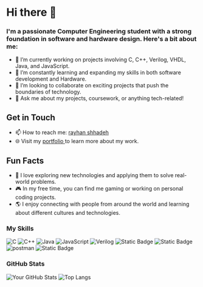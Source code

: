 # Hi there 👋


### I'm a passionate Computer Engineering student with a strong foundation in software and hardware design. Here's a bit about me:

 - 🔭 I’m currently working on projects involving C, C++, Verilog, VHDL, Java, and JavaScript.
 - 🌱 I’m constantly learning and expanding my skills in both software development and Hardware.
 - 👯 I’m looking to collaborate on exciting projects that push the boundaries of technology.
 - 💬 Ask me about my projects, coursework, or anything tech-related!

## Get in Touch
- 📫 How to reach me: [rayhan shhadeh](mailto:rayhanshhadeh@gmail.com)
- 🌐 Visit my [ portfolio ](https://rayhan-shhadeh.github.io/rayhanshhadeh.github.io/) to learn more about my work.

## Fun Facts
- 🚀 I love exploring new technologies and applying them to solve real-world problems.
- 🎮 In my free time, you can find me gaming or working on personal coding projects.
- 🌎 I enjoy connecting with people from around the world and learning about different cultures and technologies.

### My Skills

![C](https://img.shields.io/badge/C-00599C?style=flat-square&logo=c&logoColor=white)
![C++](https://img.shields.io/badge/C++-00599C?style=flat-square&logo=c%2B%2B&logoColor=white)
![Java](https://img.shields.io/badge/Java-007396?style=flat-square&logo=java&logoColor=white)
![JavaScript](https://img.shields.io/badge/JavaScript-F7DF1E?style=flat-square&logo=javascript&logoColor=black)
![Verilog](https://img.shields.io/badge/Verilog-555555?style=flat-square&logoColor=white)
![Static Badge](https://img.shields.io/badge/build-passing-darkorange?style=plastic&logo=VHDL&logoColor=FF8C00&label=VHDL&labelColor=white&color=FF8C00)
![Static Badge](https://img.shields.io/badge/build-Learning-darkgreen?style=flat-square&logo=Python&logoColor=003366&label=Python&labelColor=white)
![postman](https://img.shields.io/badge/Postman-square&logo=postman&logoColor=FFA500&label=Postman&labelColor=white)
![Static Badge](https://img.shields.io/badge/build-Learning-darkgreen?style=flat-square&logo=Node.Js&logoColor=00ff00&label=Node.Js&labelColor=white)

### GitHub Stats

![Your GitHub Stats](https://github-readme-stats.vercel.app/api?username=rayhan-shhadeh&show_icons=true&theme=radical)
![Top Langs](https://github-readme-stats.vercel.app/api/top-langs/?username=rayhan-shhadeh&layout=compact&theme=radical)


